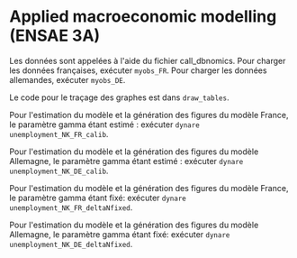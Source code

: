 # Applied macroeconomic modelling (ENSAE 3A)

Les données sont appelées à l'aide du fichier call_dbnomics. 
Pour charger les données françaises, exécuter `myobs_FR`. 
Pour charger les données allemandes, exécuter `myobs_DE`.

Le code pour le traçage des graphes est dans `draw_tables`.

Pour l'estimation du modèle et la génération des figures du modèle France, le paramètre gamma étant estimé : exécuter `dynare unemployment_NK_FR_calib`. 

Pour l'estimation du modèle et la génération des figures du modèle Allemagne, le paramètre gamma étant estimé : exécuter `dynare unemployment_NK_DE_calib`.

Pour l'estimation du modèle et la génération des figures du modèle France, le paramètre gamma étant fixé: exécuter `dynare unemployment_NK_FR_deltaNfixed`. 

Pour l'estimation du modèle et la génération des figures du modèle Allemagne, le paramètre gamma étant fixé: exécuter `dynare unemployment_NK_DE_deltaNfixed`.  
